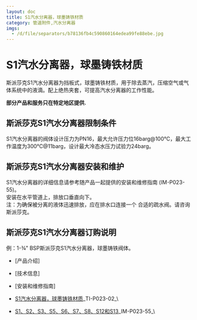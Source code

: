 ```yaml
---
layout: doc
title: S1汽水分离器，球墨铸铁材质
category: 管道附件,汽水分离器
imgs:
  - /d/file/separators/b78136fb4c590860164edea99fe88ebe.jpg
---
```


# S1汽水分离器，球墨铸铁材质

斯派莎克S1汽水分离器为挡板式，球墨铸铁材质，用于除去蒸汽，压缩空气或气体系统中的液滴。配上绝热夹套，可提高汽水分离器的工作性能。

**部分产品和服务只在特定地区提供.**

## 斯派莎克S1汽水分离器限制条件

S1汽水分离器的阀体设计压力为PN16，最大允许压力位16barg@100℃，最大工作温度为300℃@11barg，设计最大冷态水压力试验力24barg。

## 斯派莎克S1汽水分离器安装和维护

S1汽水分离器的详细信息请参考随产品一起提供的安装和维修指南 (IM-P023-55)。  
安装在水平管道上，排放口垂直向下。  
注：为确保被分离的液体迅速排放，应在排水口连接一个 合适的疏水阀。请咨询斯派莎克。

## 斯派莎克S1汽水分离器订购说明

例：1-¾" BSP斯派莎克S1汽水分离器，球墨铸铁阀体。

- [产品介绍]
- [技术信息]
- [安装和维修指南]

- [S1汽水分离器，球墨铸铁材质](/d/pdf/TI-P023-02-S1%20汽水分离器，球墨铸铁材质.pdf)\_TI-P023-02\_\

- [S1、S2、S3、S5、S6、S7、S8、S12和S13](/d/pdf/IM-P023-55-S1、S2、S3、S5、S6、S7、S8、S12和S13汽水分离器.pdf)\_IM-P023-55\_\
